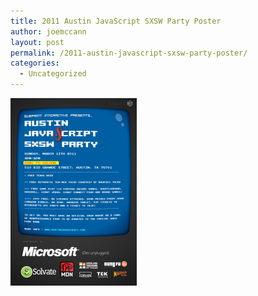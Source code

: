 ```yaml
---
title: 2011 Austin JavaScript SXSW Party Poster
author: joemccann
layout: post
permalink: /2011-austin-javascript-sxsw-party-poster/
categories:
  - Uncategorized
---
```

<div style="width:562px;">
  <a href="/wp-content/uploads/2011/03/poster_600x889.png" rel="lightbox[118]"><img class="alignleft size-medium wp-image-123" title="2011 Austin JavaScript SXSW Party" src="/wp-content/uploads/2011/03/poster_600x889-202x300.png" alt="2011 Austin JavaScript SXSW Party" width="202" height="300" /></a>
</div>
